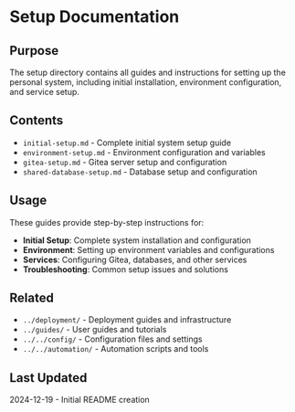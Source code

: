 # Setup Documentation

## Purpose
The setup directory contains all guides and instructions for setting up the personal system, including initial installation, environment configuration, and service setup.

## Contents
- `initial-setup.md` - Complete initial system setup guide
- `environment-setup.md` - Environment configuration and variables
- `gitea-setup.md` - Gitea server setup and configuration
- `shared-database-setup.md` - Database setup and configuration

## Usage
These guides provide step-by-step instructions for:

- **Initial Setup**: Complete system installation and configuration
- **Environment**: Setting up environment variables and configurations
- **Services**: Configuring Gitea, databases, and other services
- **Troubleshooting**: Common setup issues and solutions

## Related
- `../deployment/` - Deployment guides and infrastructure
- `../guides/` - User guides and tutorials
- `../../config/` - Configuration files and settings
- `../../automation/` - Automation scripts and tools

## Last Updated
2024-12-19 - Initial README creation
